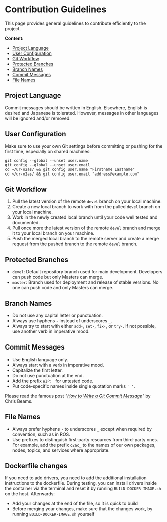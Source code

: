 # Contribution Guidelines

This page provides general guidelines to contribute efficiently to the project.

**Content:**

*   [Project Language](#project-language)
*   [User Configuration](#user-configuration)
*   [Git Workflow](#git-workflow)
*   [Protected Branches](#protected-branches)
*   [Branch Names](#branch-names)
*   [Commit Messages](#commit-messages)
*   [File Names](#file-names)

## Project Language

Commit messages should be written in English. Elsewhere, English is desired and Japanese is tolerated. However, messages in other languages will be ignored and/or removed.

## User Configuration

Make sure to use your own Git settings before committing or pushing for the first time, especially on shared machines:

```shell
git config --global --unset user.name
git config --global --unset user.email
cd ~/ur-o2as/ && git config user.name "Firstname Lastname"
cd ~/ur-o2as/ && git config user.email "address@example.com"
```

## Git Workflow

1.   Pull the latest version of the remote `devel` branch on your local machine.
2.   Create a new local branch to work with from the pulled `devel` branch on your local machine.
3.   Work in the newly created local branch until your code well tested and documented.
4.   Pull once more the latest version of the remote `devel` branch and merge it to your local branch on your machine.
5.   Push the merged local branch to the remote server and create a merge request from the pushed branch to the remote `devel` branch.

## Protected Branches

*   `devel`: Default repository branch used for main development. Developers can push code but only Masters can merge.
*   `master`: Branch used for deployment and release of stable versions. No one can push code and only Masters can merge.

## Branch Names

*   Do not use any capital letter or punctuation.
*   Always use hyphens `-` instead of underscores `_`.
*   Always try to start with either `add-`, `set-`, `fix-`, or `try-`. If not possible, use another verb in imperative mood.

## Commit Messages

*   Use English language only.
*   Always start with a verb in imperative mood.
*   Capitalize the first letter.
*   Do not use punctuation at the end.
*   Add the prefix `WIP: ` for untested code.
*   Put code-specific names inside single quotation marks `' '`.

Please read the famous post *"[How to Write a Git Commit Message](https://chris.beams.io/posts/git-commit/)"* by Chris Beams.

## File Names

*   Always prefer hyphens `-` to underscores `_` except when required by convention, such as in ROS.
*   Use prefixes to distinguish first-party resources from third-party ones. For example, add the prefix `o2ac_` to the names of our own packages, nodes, topics, and services where appropriate.

## Dockerfile changes

If you need to add drivers, you need to add the additional installation instructions to the dockerfile. During testing, you can install drivers inside the container via the terminal and reset it by running `BUILD-DOCKER-IMAGE.sh` on the host. Afterwards:

* Add your changes at the end of the file, so it is quick to build
* Before merging your changes, make sure that the changes work, by running `BUILD-DOCKER-IMAGE.sh` yourself